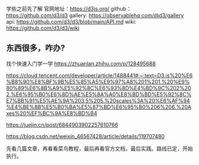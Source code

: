 学些之前先了解
官网地址：https://d3js.org/
github：https://github.com/d3/d3
gallery: https://observablehq.com/@d3/gallery
api: https://github.com/d3/d3/blob/main/API.md
wiki: https://github.com/d3/d3/wiki

## 东西很多，咋办?
找个快速入门学一学
https://zhuanlan.zhihu.com/p/128495688

https://cloud.tencent.com/developer/article/1488441#:~:text=D3.js%20%E6%B8%90%E8%BF%9B%E5%85%A5%E9%97%A8%201%201.%20%E9%80%89%E6%8B%A9%E5%92%8C%E6%93%8D%E4%BD%9C%202%202.%E6%95%B0%E6%8D%AE%E5%8A%A0%E8%BD%BD%E5%92%8C%E7%BB%91%E5%AE%9A%203,5%205.%20scales%3A%20%E6%AF%94%E4%BE%8B%E5%B0%BA%E5%87%BD%E6%95%B0%206%206.%20Axes%20%EF%BC%9A%E8%BD%B4

https://juejin.cn/post/6844903902257610766

https://blog.csdn.net/weixin_46567428/article/details/119707480

先看几篇文章，再看看菜鸟教程，最后再看官方文档，最后实践。路线已定，开始执行。